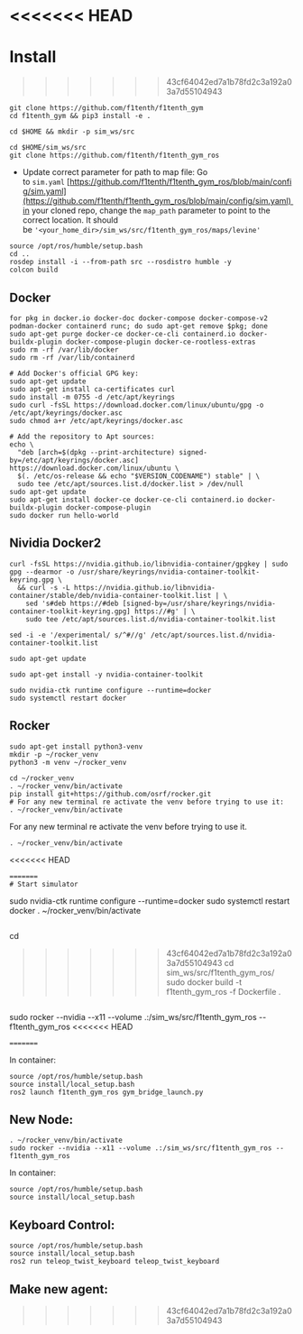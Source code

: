 <<<<<<< HEAD
=======
# Install
>>>>>>> 43cf64042ed7a1b78fd2c3a192a03a7d55104943
```
git clone https://github.com/f1tenth/f1tenth_gym
cd f1tenth_gym && pip3 install -e .

cd $HOME && mkdir -p sim_ws/src

cd $HOME/sim_ws/src
git clone https://github.com/f1tenth/f1tenth_gym_ros
```
- Update correct parameter for path to map file: Go to `sim.yaml` [https://github.com/f1tenth/f1tenth_gym_ros/blob/main/config/sim.yaml](https://github.com/f1tenth/f1tenth_gym_ros/blob/main/config/sim.yaml) in your cloned repo, change the `map_path` parameter to point to the correct location. It should be `'<your_home_dir>/sim_ws/src/f1tenth_gym_ros/maps/levine'`
```
source /opt/ros/humble/setup.bash
cd ..
rosdep install -i --from-path src --rosdistro humble -y
colcon build
```
## Docker
```
for pkg in docker.io docker-doc docker-compose docker-compose-v2 podman-docker containerd runc; do sudo apt-get remove $pkg; done
sudo apt-get purge docker-ce docker-ce-cli containerd.io docker-buildx-plugin docker-compose-plugin docker-ce-rootless-extras
sudo rm -rf /var/lib/docker
sudo rm -rf /var/lib/containerd

# Add Docker's official GPG key:
sudo apt-get update
sudo apt-get install ca-certificates curl
sudo install -m 0755 -d /etc/apt/keyrings
sudo curl -fsSL https://download.docker.com/linux/ubuntu/gpg -o /etc/apt/keyrings/docker.asc
sudo chmod a+r /etc/apt/keyrings/docker.asc

# Add the repository to Apt sources:
echo \
  "deb [arch=$(dpkg --print-architecture) signed-by=/etc/apt/keyrings/docker.asc] https://download.docker.com/linux/ubuntu \
  $(. /etc/os-release && echo "$VERSION_CODENAME") stable" | \
  sudo tee /etc/apt/sources.list.d/docker.list > /dev/null
sudo apt-get update
sudo apt-get install docker-ce docker-ce-cli containerd.io docker-buildx-plugin docker-compose-plugin
sudo docker run hello-world
```
## Nividia Docker2
```
curl -fsSL https://nvidia.github.io/libnvidia-container/gpgkey | sudo gpg --dearmor -o /usr/share/keyrings/nvidia-container-toolkit-keyring.gpg \
  && curl -s -L https://nvidia.github.io/libnvidia-container/stable/deb/nvidia-container-toolkit.list | \
    sed 's#deb https://#deb [signed-by=/usr/share/keyrings/nvidia-container-toolkit-keyring.gpg] https://#g' | \
    sudo tee /etc/apt/sources.list.d/nvidia-container-toolkit.list
    
sed -i -e '/experimental/ s/^#//g' /etc/apt/sources.list.d/nvidia-container-toolkit.list

sudo apt-get update

sudo apt-get install -y nvidia-container-toolkit
```

```
sudo nvidia-ctk runtime configure --runtime=docker
sudo systemctl restart docker
```
## Rocker
```
sudo apt-get install python3-venv
mkdir -p ~/rocker_venv
python3 -m venv ~/rocker_venv

cd ~/rocker_venv
. ~/rocker_venv/bin/activate
pip install git+https://github.com/osrf/rocker.git
# For any new terminal re activate the venv before trying to use it:
. ~/rocker_venv/bin/activate
```
For any new terminal re activate the venv before trying to use it.
```
. ~/rocker_venv/bin/activate
```
<<<<<<< HEAD

```
=======
# Start simulator
```
sudo nvidia-ctk runtime configure --runtime=docker
sudo systemctl restart docker
. ~/rocker_venv/bin/activate
```

```
cd 
>>>>>>> 43cf64042ed7a1b78fd2c3a192a03a7d55104943
cd sim_ws/src/f1tenth_gym_ros/
sudo docker build -t f1tenth_gym_ros -f Dockerfile .
```
```
sudo rocker --nvidia --x11 --volume .:/sim_ws/src/f1tenth_gym_ros -- f1tenth_gym_ros
<<<<<<< HEAD
```
=======
```
In container:
```
source /opt/ros/humble/setup.bash
source install/local_setup.bash
ros2 launch f1tenth_gym_ros gym_bridge_launch.py
```
## New Node:
```
. ~/rocker_venv/bin/activate
sudo rocker --nvidia --x11 --volume .:/sim_ws/src/f1tenth_gym_ros -- f1tenth_gym_ros
```
In container:
```
source /opt/ros/humble/setup.bash
source install/local_setup.bash
```
## Keyboard Control:
```
source /opt/ros/humble/setup.bash
source install/local_setup.bash
ros2 run teleop_twist_keyboard teleop_twist_keyboard
```
## Make new agent:
>>>>>>> 43cf64042ed7a1b78fd2c3a192a03a7d55104943
